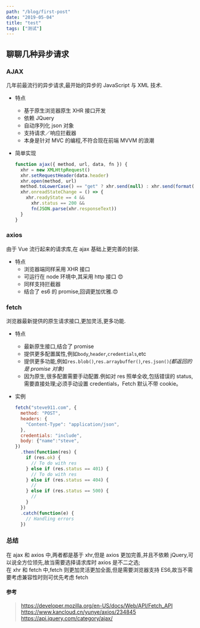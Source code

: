 ```yaml
---
path: "/blog/first-post"
date: "2019-05-04"
title: "test"
tags: ["测试"]
---
```


## 聊聊几种异步请求

### AJAX

几年前最流行的异步请求,最开始的异步的 JavaScript 与 XML 技术.

- 特点
  - 基于原生浏览器原生 XHR 接口开发
  - 依赖 JQuery
  - 自动序列化 json 对象
  - 支持请求／响应拦截器
  - 本身是针对 MVC 的编程,不符合现在前端 MVVM 的浪潮
- 简单实现

  ```js
  function ajax({ method, url, data, fn }) {
    xhr = new XMLHttpRequest()
    xhr.setRequestHeader(data.header)
    xhr.open(method, url)
    method.toLowerCase() == "get" ? xhr.send(null) : xhr.send(format(data.body)) //format 根据content-type执行,包括序列化,格式化
    xhr.onreadStateChange = () => {
      xhr.readyState == 4 &&
        xhr.status == 200 &&
        fn(JSON.parse(xhr.responseText))
    }
  }
  ```

### axios

由于 Vue 流行起来的请求库,在 ajax 基础上更完善的封装.

- 特点
  - 浏览器端同样采用 XHR 接口
  - 可运行在 node 环境中,其采用 http 接口 😍
  - 同样支持拦截器
  - 结合了 es6 的 promise,回调更加优雅.😍

### fetch

浏览器最新提供的原生请求接口,更加灵活,更多功能.

- 特点

  - 最新原生接口,结合了 promise
  - 提供更多配置属性,例如`body`,`header`,`credentials`,etc
  - 提供更多功能,例如`res.blob()`,`res.arraybuffer()`,`res.json()`_(都返回的是 promise 对象)_
  - 因为原生,很多配置需要手动配置.例如对 res 照单全收,包括错误的 status,需要直接处理;必须手动设置 credentials，Fetch 默认不带 cookie。

- 实例

  ```js
  fetch("steve911.com", {
    method: "POST",
    headers: {
      "Content-Type": "application/json",
    },
    credentials: "include",
    body: {"name":"steve",
  })
    .then(function(res) {
      if (res.ok) {
        // To do with res
      } else if (res.status == 401) {
        // To do with res
      } else if (res.status == 404) {
        //
      } else if (res.status == 500) {
        //
      }
    })
    .catch(function(e) {
      // Handling errors
    })
  ```

### 总结

在 ajax 和 axios 中,两者都是基于 xhr,但是 axios 更加完善,并且不依赖 jQuery,可以说全方位领先,故当需要选择请求库时 axios 是不二之选;  
在 xhr 和 fetch 中,fetch 则更加灵活更加全面,但是需要浏览器支持 ES6,故当不需要考虑兼容性时则可优先考虑 fetch

#### 参考

> https://developer.mozilla.org/en-US/docs/Web/API/Fetch_API  
> https://www.kancloud.cn/yunye/axios/234845  
> https://api.jquery.com/category/ajax/
